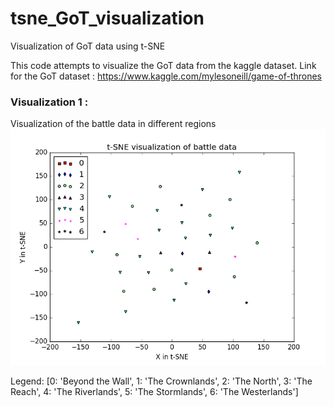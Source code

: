 # tsne_GoT_visualization
Visualization of GoT data using t-SNE

This code attempts to visualize the GoT data from the kaggle dataset.
Link for the GoT dataset : https://www.kaggle.com/mylesoneill/game-of-thrones

### Visualization 1 :
Visualization of the battle data in different regions
![battle](output/battle_visualization.png)

Legend:
[0: 'Beyond the Wall', 1: 'The Crownlands', 2: 'The North', 3: 'The Reach', 4: 'The Riverlands', 5: 'The Stormlands', 6: 'The Westerlands']
